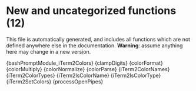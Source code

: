 # New and uncategorized functions (12)

This file is automatically generated, and includes all functions which are not defined anywhere else in the documentation. **Warning**: assume anything here may change in a new version.

{bashPromptModule_iTerm2Colors}
{clampDigits}
{colorFormat}
{colorMultiply}
{colorNormalize}
{colorParse}
{iTerm2ColorNames}
{iTerm2ColorTypes}
{iTerm2IsColorName}
{iTerm2IsColorType}
{iTerm2SetColors}
{processOpenPipes}
